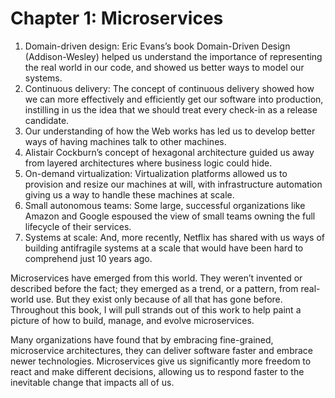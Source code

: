 # Chapter 1: Microservices

1. Domain-driven design: Eric Evans’s book Domain-Driven Design (Addison-Wesley) helped us understand the importance of representing the real world in our code, and showed us better ways to model our systems.
2. Continuous delivery: The concept of continuous delivery showed how we can more effectively and efficiently get our software into production, instilling in us the idea that we should treat every check-in as a release candidate.
3. Our understanding of how the Web works has led us to develop better ways of having machines talk to other machines.
4. Alistair Cockburn’s concept of hexagonal architecture guided us away from layered architectures where business logic could hide.
5. On-demand virtualization: Virtualization platforms allowed us to provision and resize our machines at will, with infrastructure automation giving us a way to handle these machines at scale.
6. Small autonomous teams: Some large, successful organizations like Amazon and Google espoused the view of small teams owning the full lifecycle of their services.
7. Systems at scale: And, more recently, Netflix has shared with us ways of building antifragile systems at a scale that would have been hard to comprehend just 10 years ago.

Microservices have emerged from this world. They weren’t invented or described before the fact; they emerged as a trend, or a pattern, from real-world use. But they exist only because of all that has gone before. Throughout this book, I will pull strands out of this  work to help paint a picture of how to build, manage, and evolve microservices.

Many organizations have found that by embracing fine-grained, microservice architectures, they can deliver software faster and embrace newer technologies. Microservices give us significantly more freedom to react and make different decisions, allowing us to respond faster to the inevitable change that impacts all of us.